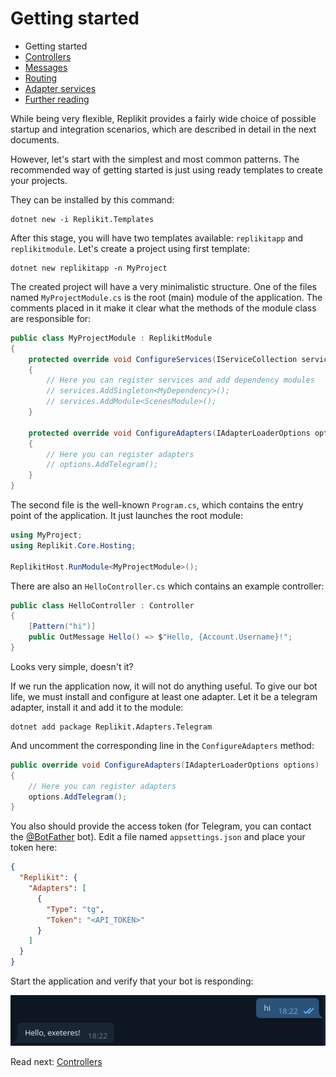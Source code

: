 # Getting started

- Getting started
- [Controllers](controllers.md)
- [Messages](messages.md)
- [Routing](routing.md)
- [Adapter services](adapter-services.md)
- [Further reading](further-reading.md)

While being very flexible, Replikit provides a fairly wide choice of possible startup and integration scenarios, which
are described in detail in the next documents.

However, let's start with the simplest and most common patterns. The recommended way of getting started is just using
ready templates to create your projects.

They can be installed by this command:

```shell
dotnet new -i Replikit.Templates
```

After this stage, you will have two templates available: `replikitapp` and `replikitmodule`. Let's create a project
using first template:

```shell
dotnet new replikitapp -n MyProject
```

The created project will have a very minimalistic structure. One of the files named `MyProjectModule.cs` is the root
(main) module of the application. The comments placed in it make it clear what the methods of the module class are
responsible for:

```c#
public class MyProjectModule : ReplikitModule
{
    protected override void ConfigureServices(IServiceCollection services)
    {
        // Here you can register services and add dependency modules
        // services.AddSingleton<MyDependency>();
        // services.AddModule<ScenesModule>();
    }

    protected override void ConfigureAdapters(IAdapterLoaderOptions options)
    {
        // Here you can register adapters
        // options.AddTelegram();
    }
}
```

The second file is the well-known `Program.cs`, which contains the entry point of the application. It just launches the
root module:

```c#
using MyProject;
using Replikit.Core.Hosting;

ReplikitHost.RunModule<MyProjectModule>();
```

There are also an `HelloController.cs` which contains an example controller:

```c#
public class HelloController : Controller
{
    [Pattern("hi")]
    public OutMessage Hello() => $"Hello, {Account.Username}!";
}
```

Looks very simple, doesn't it?

If we run the application now, it will not do anything useful. To give our bot life, we must install and configure at
least one adapter. Let it be a telegram adapter, install it and add it to the module:

```shell
dotnet add package Replikit.Adapters.Telegram
```

And uncomment the corresponding line in the `ConfigureAdapters` method:

```c#
public override void ConfigureAdapters(IAdapterLoaderOptions options)
{
    // Here you can register adapters
    options.AddTelegram();
}
```

You also should provide the access token (for Telegram, you can contact the [@BotFather](https://t.me/botfather) bot).
Edit a file named `appsettings.json` and place your token here:

```json
{
  "Replikit": {
    "Adapters": [
      {
        "Type": "tg",
        "Token": "<API_TOKEN>"
      }
    ]
  }
}
```

Start the application and verify that your bot is responding:

![](attachments/getting-started.png)

Read next: [Controllers](controllers.md)

